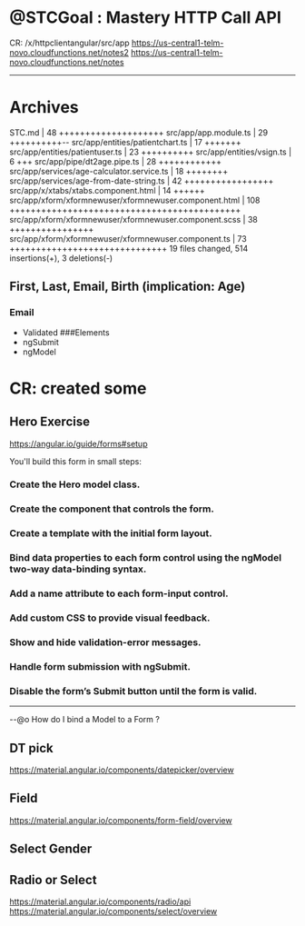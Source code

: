 



# @STCGoal : Mastery HTTP Call API


CR: 
/x/httpclientangular/src/app
https://us-central1-telm-novo.cloudfunctions.net/notes2
https://us-central1-telm-novo.cloudfunctions.net/notes













----

# Archives 

 STC.md                                                    |  48 ++++++++++++++++++++
 src/app/app.module.ts                                     |  29 ++++++++++--
 src/app/entities/patientchart.ts                          |  17 +++++++
 src/app/entities/patientuser.ts                           |  23 ++++++++++
 src/app/entities/vsign.ts                                 |   6 +++
 src/app/pipe/dt2age.pipe.ts                               |  28 ++++++++++++
 src/app/services/age-calculator.service.ts                |  18 ++++++++
 src/app/services/age-from-date-string.ts                  |  42 +++++++++++++++++
 src/app/x/xtabs/xtabs.component.html                      |  14 ++++++
 src/app/xform/xformnewuser/xformnewuser.component.html    | 108 ++++++++++++++++++++++++++++++++++++++++++++
 src/app/xform/xformnewuser/xformnewuser.component.scss    |  38 ++++++++++++++++
 src/app/xform/xformnewuser/xformnewuser.component.ts      |  73 ++++++++++++++++++++++++++++++
 19 files changed, 514 insertions(+), 3 deletions(-)
 



## First, Last, Email, Birth (implication: Age)
### Email
* Validated
###Elements
* ngSubmit
* ngModel

# CR: created some

## Hero Exercise

https://angular.io/guide/forms#setup

You'll build this form in small steps:

### Create the Hero model class.
### Create the component that controls the form.
### Create a template with the initial form layout.
### Bind data properties to each form control using the ngModel two-way data-binding syntax.
### Add a name attribute to each form-input control.
### Add custom CSS to provide visual feedback.
### Show and hide validation-error messages.
### Handle form submission with ngSubmit.
### Disable the form’s Submit button until the form is valid.


----

--@o How do I bind a Model to a Form ?


## DT pick
https://material.angular.io/components/datepicker/overview

## Field 
https://material.angular.io/components/form-field/overview

## Select Gender
## Radio or Select

https://material.angular.io/components/radio/api
https://material.angular.io/components/select/overview



